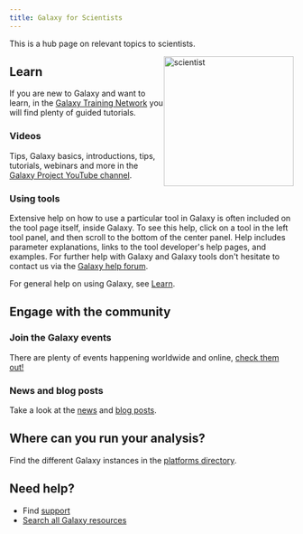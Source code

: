 ```yaml
---
title: Galaxy for Scientists
---
```


This is a hub page on relevant topics to scientists.

<img src="/images/undraw-illustrations/scientist.svg" alt="scientist" style="width:230px; float:right;"/>

## Learn

If you are new to Galaxy and want to learn, in the [Galaxy Training Network](https://training.galaxyproject.org/) you will find plenty of guided tutorials.

### Videos
Tips, Galaxy basics, introductions, tips, tutorials, webinars and more in the [Galaxy Project YouTube channel](https://www.youtube.com/c/GalaxyProject).

### Using tools

Extensive help on how to use a particular tool in Galaxy is often included on the tool page itself, inside Galaxy. To see this help, click on a tool in the left tool panel, and then scroll to the bottom of the center panel. Help includes parameter explanations, links to the tool developer's help pages, and examples. For further help with Galaxy and Galaxy tools don't hesitate to contact us via the [Galaxy help forum](https://help.galaxyproject.org/).

For general help on using Galaxy, see [Learn](/learn/).

## Engage with the community
### Join the Galaxy events

There are plenty of events happening worldwide and online, [check them out!](/events/)

### News and blog posts

Take a look at the [news](/news/) and [blog posts](/blog/).

## Where can you run your analysis?

Find the different Galaxy instances in the [platforms directory](/use/).

## Need help?

- Find [support](/support/)
- [Search all Galaxy resources](/search/)


